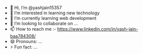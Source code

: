 - 👋 Hi, I’m @yashjain15357
- 👀 I’m interested in learning new technology
- 🌱 I’m currently learning web development
- 💞️ I’m looking to collaborate on ...
- 📫 How to reach me :- https://www.linkedin.com/in/yash-jain-baa784308/
- 😄 Pronouns: ...
- ⚡ Fun fact: ...

<!---
yashjain15357/yashjain15357 is a ✨ special ✨ repository because its `README.md` (this file) appears on your GitHub profile.
You can click the Preview link to take a look at your changes.
--->
